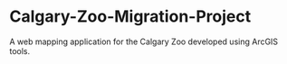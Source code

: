 # Calgary-Zoo-Migration-Project
A web mapping application for the Calgary Zoo developed using ArcGIS tools.
